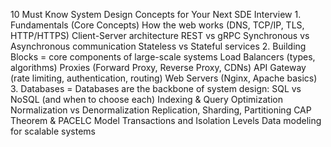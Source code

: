 10 Must Know System Design Concepts for Your Next SDE Interview
	1. Fundamentals (Core Concepts)
		How the web works (DNS, TCP/IP, TLS, HTTP/HTTPS)
		Client-Server architecture
		REST vs gRPC
		Synchronous vs Asynchronous communication
		Stateless vs Stateful services
	2. Building Blocks = core components of large-scale systems
		Load Balancers (types, algorithms)
		Proxies (Forward Proxy, Reverse Proxy, CDNs)
		API Gateway (rate limiting, authentication, routing)
		Web Servers (Nginx, Apache basics)
	3. Databases = Databases are the backbone of system design:
		SQL vs NoSQL (and when to choose each)
		Indexing & Query Optimization
		Normalization vs Denormalization
		Replication, Sharding, Partitioning
		CAP Theorem & PACELC Model
		Transactions and Isolation Levels
		Data modeling for scalable systems